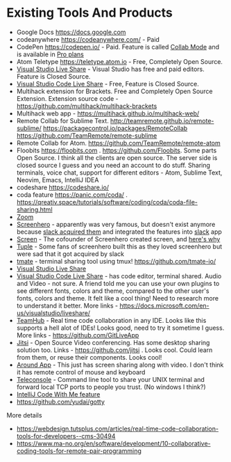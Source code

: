 # Existing Tools And Products

* Google Docs https://docs.google.com
* codeanywhere https://codeanywhere.com/ - Paid
* CodePen https://codepen.io/ - Paid. Feature is called
[Collab Mode](https://blog.codepen.io/documentation/collab-mode/) and is
available in [Pro plans](https://codepen.io/pro)
* Atom Teletype https://teletype.atom.io - Free, Completely Open Source.
* [Visual Studio Live Share](https://docs.microsoft.com/en-us/visualstudio/liveshare/) - Visual Studio has free and paid editors. Feature is Closed Source.
* [Visual Studio Code Live Share](https://docs.microsoft.com/en-us/visualstudio/liveshare/) - Free, Feature is Closed Source.
* Multihack extension for Brackets.
Free and Completely Open Source Extension. 
Extension source code - https://github.com/multihack/multihack-brackets
* Multihack web app - https://multihack.github.io/multihack-web/
* Remote Collab for Sublime Text. http://teamremote.github.io/remote-sublime/
https://packagecontrol.io/packages/RemoteCollab 
https://github.com/TeamRemote/remote-sublime
* Remote Collab for Atom. https://github.com/TeamRemote/remote-atom
* Floobits https://floobits.com . https://github.com/Floobits. Some parts
Open Source. I think all the clients are open source. The server side is closed
source I guess and you need an account to do stuff. Sharing terminals, voice
chat, support for different editors - Atom, Sublime Text, Neovim, Emacs,
IntelliJ IDEA
* codeshare https://codeshare.io/
* coda feature https://panic.com/coda/ . 
https://qreativ.space/tutorials/software/coding/coda/coda-file-sharing.html
* [Zoom](https://zoom.us/)
* [Screenhero](https://blog.screenhero.com/) - apparently was very famous, but
doesn't exist anymore because [slack acquired them](https://slack.com/intl/en-in/video-conferencing)
and integrated the features into [slack](https://slack.com/intl/en-in/) app
* [Screen](https://screen.so/) - The cofounder of Screenhero created screen,
and [here's why](https://www.notion.so/Screen-Making-WFH-Work-57df16351a884bca8027f049698eb2ce)
* [Tuple](https://tuple.app/) - Some fans of screenhero built this as they
loved screenhero but were sad that it got acquired by slack
* [tmate](https://tmate.io) - terminal sharing tool using tmux! https://github.com/tmate-io/
* [Visual Studio Live Share](https://visualstudio.microsoft.com/services/live-share/)
* [Visual Studio Code Live Share](https://code.visualstudio.com/blogs/2017/11/15/live-share) - has
code editor, terminal shared. Audio and
Video - not sure. A friend told me you can use your own plugins to see different
fonts, colors and theme, compared to the other user's fonts, colors and theme.
It felt like a cool thing! Need to research more to understand it better. More links -
https://docs.microsoft.com/en-us/visualstudio/liveshare/
* [TeamHub](https://teamhub.dev/) - Real time code collaboration in any IDE.
Looks like this supports a hell alot of IDEs! Looks good, need to try it
sometime I guess. More links - https://github.com/GitLiveApp
* [Jitsi](https://jitsi.org/jitsi-meet/) - Open Source Video conferencing. Has
some desktop sharing solution too. Links - https://github.com/jitsi .
Looks cool. Could learn from them, or reuse their components. Looks cool!
* [Around App](https://www.around.co/) - This just has screen sharing along with
video. I don't think it has remote control of mouse and keyboard
* [Teleconsole](https://github.com/gravitational/teleconsole) - Command line
tool to share your UNIX terminal and forward local TCP ports to people you
trust. (No windows I think?)
* [IntelliJ Code With Me feature](https://www.jetbrains.com/help/idea/code-with-me.html)
* https://github.com/yudai/gotty


More details
* https://webdesign.tutsplus.com/articles/real-time-code-collaboration-tools-for-developers--cms-30494
* https://www.ma-no.org/en/software/development/10-collaborative-coding-tools-for-remote-pair-programming

